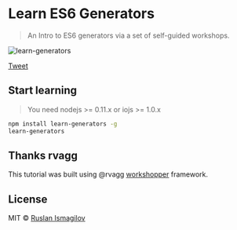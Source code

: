 Learn ES6 Generators
================

>An Intro to ES6 generators via a set of self-guided workshops.

![learn-generators](https://raw.githubusercontent.com/isRuslan/learn-generators/master/learn-generators.jpg)

<a href="https://twitter.com/share" class="twitter-share-button" data-url="https://github.com/isRuslan/learn-generators" data-text="JavaScript ES6 generators workshopper." data-via="is_ruslan">Tweet</a>
<script>!function(d,s,id){var js,fjs=d.getElementsByTagName(s)[0],p=/^http:/.test(d.location)?'http':'https';if(!d.getElementById(id)){js=d.createElement(s);js.id=id;js.src=p+'://platform.twitter.com/widgets.js';fjs.parentNode.insertBefore(js,fjs);}}(document, 'script', 'twitter-wjs');</script>

## Start learning

>You need nodejs >= 0.11.x or iojs >= 1.0.x

```sh
npm install learn-generators -g
learn-generators
```

## Thanks rvagg

This tutorial was built using @rvagg [workshopper](https://github.com/rvagg/workshopper) framework.


## License
MIT © [Ruslan Ismagilov](https://github.com/isRuslan)
